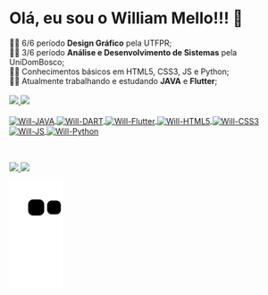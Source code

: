 <div>
<h1>Olá, eu sou o William Mello!!! 👋</h1>
👨‍🎓 6/6 período <b>Design Gráfico</b> pela UTFPR;<br>
👨‍🎓 3/6 período <b>Análise e Desenvolvimento de Sistemas</b> pela UniDomBosco;<br>
👨‍💻 Conhecimentos básicos em HTML5, CSS3, JS e Python;<br>
👨‍💻 Atualmente trabalhando e estudando <b>JAVA</b> e <b>Flutter</b>;<br>
</div>

<div style="display: inline_block"><br>
  <a href="https://github.com/MelloWill36">
 <img height="180em" src="https://github-readme-stats.vercel.app/api?username=MelloWill36&show_icons=true&theme=dark&include_all_commits=true&count_private=true"/>
 <img height="180em" src="https://github-readme-stats.vercel.app/api/top-langs/?username=MelloWill36&layout=compact&langs_count=16&theme=dark"/>

</div>
<div style="display: inline_block"><br>

 <img align="center" alt="Will-JAVA" height="30" src="https://img.shields.io/badge/Java-ED8B00?style=for-the-badge&logo=java&logoColor=white">
 <img align="center" alt="Will-DART" height="30" src="https://img.shields.io/badge/Dart-0175C2?style=for-the-badge&logo=dart&logoColor=white">
 <img align="center" alt="Will-Flutter" height="30" src="https://img.shields.io/badge/Flutter-02569B?style=for-the-badge&logo=flutter&logoColor=white">
 <img align="center" alt="Will-HTML5" height="30" src="https://img.shields.io/badge/HTML5-E34F26?style=for-the-badge&logo=html5&logoColor=white">
 <img align="center" alt="Will-CSS3" height="30" src="https://img.shields.io/badge/CSS3-1572B6?style=for-the-badge&logo=css3&logoColor=white">
 <img align="center" alt="Will-JS" height="30" src="https://img.shields.io/badge/JavaScript-323330?style=for-the-badge&logo=javascript&logoColor=F7DF1E">
 <img align="center" alt="Will-Python" height="30" src="https://img.shields.io/badge/Python-3776AB?style=for-the-badge&logo=python&logoColor=white">

</div>
  
  ##
 
<div style="display: inline_block"><br>
<a href="https://api.whatsapp.com/send?phone=5541998559805&text=Ol%C3%A1%2C%20aqui%20%C3%A9%20o%20William!!!" target="_blank"><img src="https://img.shields.io/badge/WhatsApp-25D366?style=for-the-badge&logo=whatsapp&logoColor=white" target="_blank"> </a>
<a href="https://www.linkedin.com/in/william-mello-411177172/" target="_blank"><img src="https://img.shields.io/badge/-LinkedIn-%230077B5?style=for-the-badge&logo=linkedin&logoColor=white" target="_blank"> </a> 
 
  ![Snake animation](https://github.com/MelloWill36/MelloWill36/blob/output/github-contribution-grid-snake.svg)
 
</div>
